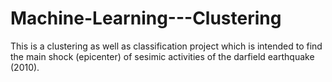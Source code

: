 # Machine-Learning---Clustering
This is a clustering as well as classification project which is intended to find the main shock (epicenter) of sesimic activities of the darfield earthquake (2010). 

